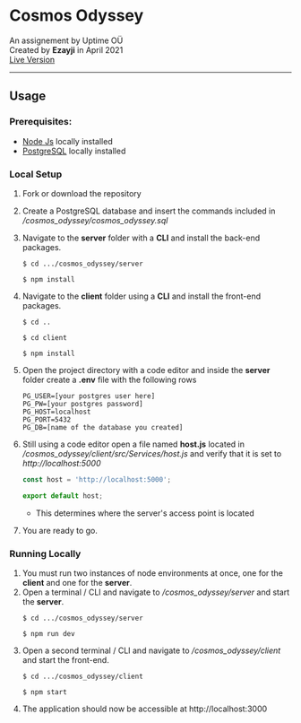 # Cosmos Odyssey

An assignement by Uptime OÜ<br/>
Created by **Ezayji** in April 2021 <br/>
[Live Version](https://cosmos-odyssey.netlify.app) <br/>

---

## Usage
### Prerequisites:
        
*  [Node Js](https://nodejs.org/en/) locally installed
* [PostgreSQL](https://www.postgresql.org/download/windows/) locally installed

### Local Setup

1. Fork or download the repository
2. Create a PostgreSQL database and insert the commands included in */cosmos_odyssey/cosmos_odyssey.sql*
3. Navigate to the **server** folder with a **CLI** and install the back-end packages. 
    ```
    $ cd .../cosmos_odyssey/server
    ```
    ```
    $ npm install
    ```
4. Navigate to the **client** folder using a **CLI** and install the front-end packages.
    ```
    $ cd ..
    ```
    ```
    $ cd client
    ```
    ```
    $ npm install
    ```
5. Open the project directory with a code editor and inside the **server** folder create a **.env** file with the following rows
    ```
    PG_USER=[your postgres user here]
    PG_PW=[your postgres password]
    PG_HOST=localhost
    PG_PORT=5432
    PG_DB=[name of the database you created]
    ```
6. Still using a code editor open a file named **host.js** located in */cosmos_odyssey/client/src/Services/host.js* and verify that it is set to *http://localhost:5000*
    ```javascript
    const host = 'http://localhost:5000';

    export default host;
    ```
    * This determines where the server's access point is located

7. You are ready to go.

### Running Locally
1. You must run two instances of node environments at once, one for the **client** and one for the **server**.
2. Open a terminal / CLI and navigate to */cosmos_odyssey/server* and start the **server**.
    ```
    $ cd .../cosmos_odyssey/server
    ```
    ```
    $ npm run dev
    ```
3. Open a second terminal / CLI and navigate to */cosmos_odyssey/client* and start the front-end.
    ```
    $ cd .../cosmos_odyssey/client
    ```
    ```
    $ npm start
    ```
4. The application should now be accessible at http://localhost:3000